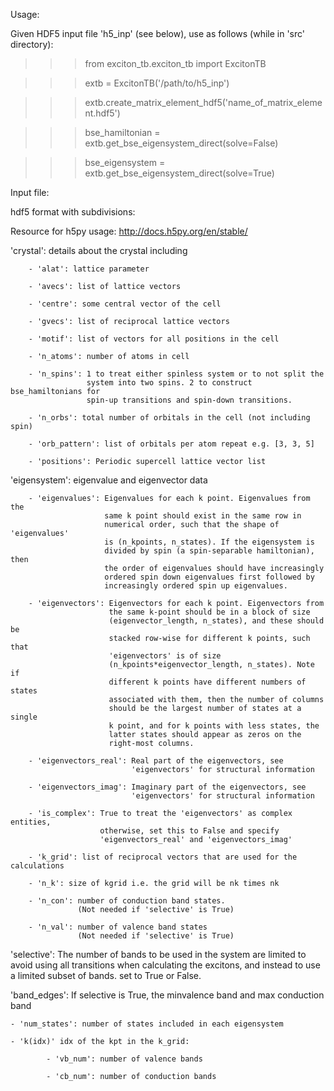 Usage:

Given HDF5 input file 'h5_inp' (see below), use as follows
(while in 'src' directory):


>>> from exciton_tb.exciton_tb import ExcitonTB

>>> extb = ExcitonTB('/path/to/h5_inp')

>>> extb.create_matrix_element_hdf5('name_of_matrix_element.hdf5')

>>> bse_hamiltonian = extb.get_bse_eigensystem_direct(solve=False)

>>> bse_eigensystem = extb.get_bse_eigensystem_direct(solve=True)



Input file:

hdf5 format with subdivisions:

Resource for h5py usage: http://docs.h5py.org/en/stable/

'crystal': details about the crystal including

        - 'alat': lattice parameter

        - 'avecs': list of lattice vectors

        - 'centre': some central vector of the cell

        - 'gvecs': list of reciprocal lattice vectors

        - 'motif': list of vectors for all positions in the cell

        - 'n_atoms': number of atoms in cell

        - 'n_spins': 1 to treat either spinless system or to not split the
                     system into two spins. 2 to construct bse_hamiltonians for
                     spin-up transitions and spin-down transitions.

        - 'n_orbs': total number of orbitals in the cell (not including spin)

        - 'orb_pattern': list of orbitals per atom repeat e.g. [3, 3, 5]

        - 'positions': Periodic supercell lattice vector list

'eigensystem': eigenvalue and eigenvector data

        - 'eigenvalues': Eigenvalues for each k point. Eigenvalues from the
                         same k point should exist in the same row in
                         numerical order, such that the shape of 'eigenvalues'
                         is (n_kpoints, n_states). If the eigensystem is
                         divided by spin (a spin-separable hamiltonian), then
                         the order of eigenvalues should have increasingly
                         ordered spin down eigenvalues first followed by
                         increasingly ordered spin up eigenvalues.

        - 'eigenvectors': Eigenvectors for each k point. Eigenvectors from
                          the same k-point should be in a block of size
                          (eigenvector_length, n_states), and these should be
                          stacked row-wise for different k points, such that
                          'eigenvectors' is of size
                          (n_kpoints*eigenvector_length, n_states). Note if
                          different k points have different numbers of states
                          associated with them, then the number of columns
                          should be the largest number of states at a single
                          k point, and for k points with less states, the
                          latter states should appear as zeros on the
                          right-most columns.

        - 'eigenvectors_real': Real part of the eigenvectors, see
                               'eigenvectors' for structural information

        - 'eigenvectors_imag': Imaginary part of the eigenvectors, see
                               'eigenvectors' for structural information

        - 'is_complex': True to treat the 'eigenvectors' as complex entities,
                        otherwise, set this to False and specify
                        'eigenvectors_real' and 'eigenvectors_imag'

        - 'k_grid': list of reciprocal vectors that are used for the calculations

        - 'n_k': size of kgrid i.e. the grid will be nk times nk

        - 'n_con': number of conduction band states.
                   (Not needed if 'selective' is True)

        - 'n_val': number of valence band states
                   (Not needed if 'selective' is True)

'selective': The number of bands to be used in the system are limited to avoid
using all transitions when calculating the excitons, and instead to use a
limited subset of bands. set to True or False.

'band_edges': If selective is True, the minvalence band and max conduction band

    - 'num_states': number of states included in each eigensystem

    - 'k(idx)' idx of the kpt in the k_grid:

            - 'vb_num': number of valence bands

            - 'cb_num': number of conduction bands